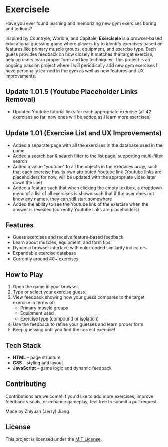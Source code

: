 
# Exercisele

Have you ever found learning and memorizing new gym exercises boring and tedious?

Inspired by Countryle, Worldle, and Capitale, **Exercisele** is a browser-based educational guessing game where players try to identify exercises based on features like primary muscle groups, equipment, and exercise type. Each guess provides feedback on how closely it matches the target exercise, helping users learn proper form and key techniques.
This project is an ongoing passion project where I will periodically add new gym exercises I have personally learned in the gym as well as new features and UX improvements.

## Update 1.01.5 (Youtube Placeholder Links Removal)
- Updated Youtube tutorial links for each appropriate exercise (all 42 exercises so far, new ones will be added as I learn more exercises)

## Update 1.01 (Exercise List and UX Improvements)
- Added a separate page with all the exercises in the database used in the game
- Added a search bar & search filter to the list page, supporting multi-filter search
- Added a value "youtube" to all the objects in the exercises array, such that each exercise has its own attributed Youtube link (Youtube links are placeholders for now, will be updated with the appropriate video later down the line)
- Added a feature such that when clicking the empty textbox, a dropdown menu of a list of all exercises is shown such that if the user does not know any names, they can still start somewhere
- Added the ability to see the Youtube link of the exercise when the answer is revealed (currently Youtube links are placeholders)

## Features
- Guess exercises and receive feature-based feedback
- Learn about muscles, equipment, and form tips
- Dynamic browser interface with color-coded similarity indicators
- Expandable exercise database
- Currently around 40~ exercises

## How to Play
1. Open the game in your browser.
2. Type or select your exercise guess.
3. View feedback showing how your guess compares to the target exercise in terms of:
   - Primary muscle groups
   - Equipment used
   - Exercise type (compound or isolation)
4. Use the feedback to refine your guesses and learn proper form.
5. Keep guessing until you find the correct exercise!

## Tech Stack
- **HTML** – page structure
- **CSS** – styling and layout
- **JavaScript** – game logic and dynamic feedback

## Contributing
Contributions are welcome! If you'd like to add more exercises, improve feedback visuals, or enhance gameplay, feel free to submit a pull request.

Made by Zhiyuan (Jerry) Jiang.

## License
This project is licensed under the [MIT License](LICENSE).
